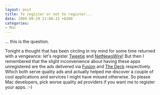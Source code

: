 ```yaml
---
layout: post
title: To register or not to register...
date: 2009-09-29 21:08:33 +0200
categories:
- Mac
---
```

<p>... this is the question.</p>
<p>Tonight a thought that has been circling in my mind for some time returned with a vengeance: let's register <a href="http://www.atebits.com/tweetie-mac/">Tweetie</a> and <a href="http://www.newsgator.com/INDIVIDUALS/NETNEWSWIRE/">NetNewsWire</a>! But then I remembered that the slight inconvenience about having these apps unregistered are the ads delivered via <a href="http://fusionads.net/">Fusion</a> and <a href="http://decknetwork.net/">The Deck</a> respectively. Which both serve quality ads and actually helped me discover a couple of cool applications and services I might have missed otherwise. So please Mac developers, pick worse quality ad providers if you want me to register your apps. :-) </p>
